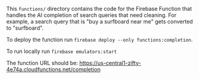 This `functions/` directory contains the code for the Firebase Function that handles the AI completion of search queries that need cleaning. For example, a search query that is "buy a surfboard near me" gets converted to "surfboard".

To deploy the function run `firebase deploy --only functions:completion`.

To run locally run `firebase emulators:start`

The function URL should be: https://us-central1-zifty-4e74a.cloudfunctions.net/completion
